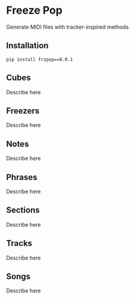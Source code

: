 # Freeze Pop
 Generate MIDI files with tracker-inspired methods.

## Installation

```
pip install frzpop==0.0.1
```

## Cubes
Describe here

## Freezers
Describe here

## Notes
Describe here

## Phrases
Describe here

## Sections
Describe here

## Tracks
Describe here

## Songs
Describe here
